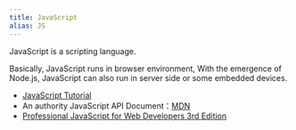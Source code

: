 ```yaml
---
title: JavaScript
alias: JS
---
```


JavaScript is a scripting language.

Basically, JavaScript runs in browser environment, With the emergence of Node.js, JavaScript can also run in server side or some embedded devices.

- [JavaScript Tutorial](http://www.w3schools.com/js/)
- An authority JavaScript API Document：[MDN](https://developer.mozilla.org/en-US/docs/Web/JavaScript)
- [Professional JavaScript for Web Developers 3rd Edition](https://www.amazon.com/Professional-JavaScript-Developers-Nicholas-Zakas/dp/1118026691)
